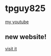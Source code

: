 # tpguy825
[my youtube](https://youtube.com/verydankmemes)
## new website!
[visit it](https://tpguy825.cf)

<!--- 
## stats
<div>
    <img width="54%" alt="stats" src="https://github-readme-stats.vercel.app/api/?username=tpguy825&theme=prussian&show_icons=true&count_private=false&hide_border=true"/>
    <img width="45.15%" alt="languages" src="https://github-readme-stats.vercel.app/api/top-langs/?username=tpguy825&theme=prussian&show_icons=true&hide_border=true&layout=compact&count_private=false&ignore=java"/>
</div>
--->

